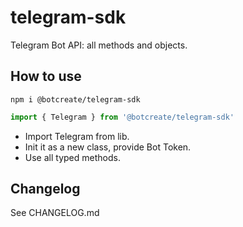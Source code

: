 # telegram-sdk

Telegram Bot API: all methods and objects.

## How to use

```shell
npm i @botcreate/telegram-sdk
```

```ts
import { Telegram } from '@botcreate/telegram-sdk'
```

- Import Telegram from lib.
- Init it as a new class, provide Bot Token.
- Use all typed methods.

## Changelog

See CHANGELOG.md
